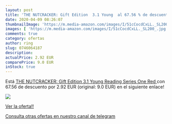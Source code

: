 ```yaml
---
layout: post
title: 'THE NUTCRACKER: Gift Edition  3.1 Young  al 67.56 % de descuento'
date: 2020-04-09 08:26:07
thumbnailImage: 'https://m.media-amazon.com/images/I/51cCocdCxLL._SL200_.jpg'
images: [ 'https://m.media-amazon.com/images/I/51cCocdCxLL._SL200_.jpg' ]
comments: true
category: ofertas
author: ring
slug: 0746064187
description:
actualPrice: 2.92 EUR
comparePrice: 9.0 EUR
inStock: true
---
```


Está [THE NUTCRACKER: Gift Edition  3.1 Young Reading Series One  Red  ](https://www.amazon.com/dp/0746064187/?tag=redken08-20) con 67.56 de descuento por 2.92 EUR (original: 9.0 EUR) en el siguiente enlace!

[![](https://m.media-amazon.com/images/I/51cCocdCxLL._SL200_.jpg)](https://www.amazon.com/dp/0746064187/?tag=redken08-20)

[Ver la oferta!!](https://www.amazon.com/dp/0746064187/?tag=redken08-20)

[Consulta otras ofertas en nuestro canal de telegram](https://t.me/s/ofertas25)
